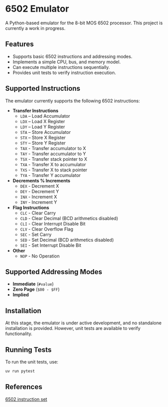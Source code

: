 # 6502 Emulator

A Python-based emulator for the 8-bit MOS 6502 processor. This project is currently a work in progress.

## Features

- Supports basic 6502 instructions and addressing modes.
- Implements a simple CPU, bus, and memory model.
- Can execute multiple instructions sequentially.
- Provides unit tests to verify instruction execution.

## Supported Instructions

The emulator currently supports the following 6502 instructions:

- **Transfer Instructions**
  - `LDA` – Load Accumulator
  - `LDX` – Load X Register
  - `LDY` – Load Y Register
  - `STA` – Store Accumulator
  - `STX` – Store X Register
  - `STY` – Store Y Register
  - `TAX` - Transfer accumulator to X
  - `TAY` - Transfer accumulator to Y
  - `TSX` - Transfer stack pointer to X
  - `TXA` - Transfer X to accumulator
  - `TXS` - Transfer X to stack pointer
  - `TYA` - Transfer Y accumulator
- **Decrements % Increments**
  - `DEX` - Decrement X
  - `DEY` - Decrement Y
  - `INX` - Increment X
  - `INY` - Increment Y
- **Flag Instructions**
  - `CLC` - Clear Carry
  - `CLD` - Clear Decimal (BCD arithmetics disabled)
  - `CLI` - Clear Interrupt Disable Bit
  - `CLV` - Clear Overflow Flag
  - `SEC` - Set Carry
  - `SED` - Set Decimal (BCD arithmetics disabled)
  - `SEI` - Set Interrupt Disable Bit
- **Other**
  - `NOP` - No Operation

## Supported Addressing Modes

- **Immediate** (`#value`)
- **Zero Page** (`$00 - $FF`)
- **Implied**

## Installation

At this stage, the emulator is under active development, and no standalone installation is provided. However, unit tests are available to verify functionality.

## Running Tests

To run the unit tests, use:

```sh
uv run pytest
```

## References

[6502 instruction set](https://www.masswerk.at/6502/6502_instruction_set.html#STA)